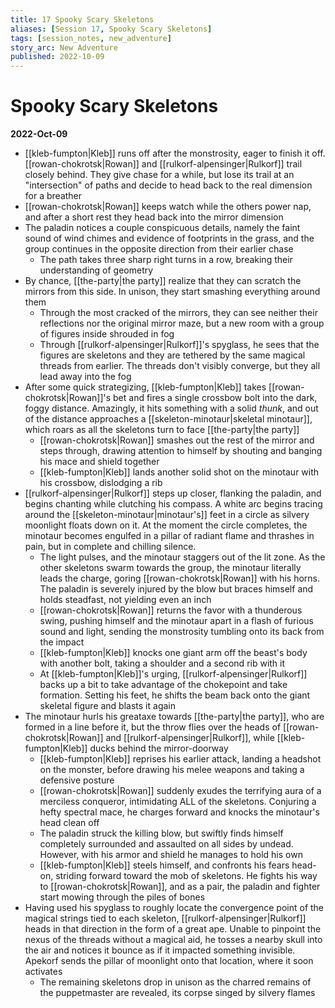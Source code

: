 ```yaml
---
title: 17 Spooky Scary Skeletons
aliases: [Session 17, Spooky Scary Skeletons]
tags: [session_notes, new_adventure]
story_arc: New Adventure
published: 2022-10-09
---
```

# Spooky Scary Skeletons
**2022-Oct-09**

- [[kleb-fumpton|Kleb]] runs off after the monstrosity, eager to finish it off. [[rowan-chokrotsk|Rowan]] and [[rulkorf-alpensinger|Rulkorf]] trail closely behind. They give chase for a while, but lose its trail at an "intersection" of paths and decide to head back to the real dimension for a breather
- [[rowan-chokrotsk|Rowan]] keeps watch while the others power nap, and after a short rest they head back into the mirror dimension
- The paladin notices a couple conspicuous details, namely the faint sound of wind chimes and evidence of footprints in the grass, and the group continues in the opposite direction from their earlier chase
	- The path takes three sharp right turns in a row, breaking their understanding of geometry
- By chance, [[the-party|the party]] realize that they can scratch the mirrors from this side. In unison, they start smashing everything around them
	- Through the most cracked of the mirrors, they can see neither their reflections nor the original mirror maze, but a new room with a group of figures inside shrouded in fog
	- Through [[rulkorf-alpensinger|Rulkorf]]'s spyglass, he sees that the figures are skeletons and they are tethered by the same magical threads from earlier. The threads don't visibly converge, but they all lead away into the fog
- After some quick strategizing, [[kleb-fumpton|Kleb]] takes [[rowan-chokrotsk|Rowan]]'s bet and fires a single crossbow bolt into the dark, foggy distance. Amazingly, it hits something with a solid *thunk*, and out of the distance approaches a [[skeleton-minotaur|skeletal minotaur]], which roars as all the skeletons turn to face [[the-party|the party]]
	- [[rowan-chokrotsk|Rowan]] smashes out the rest of the mirror and steps through, drawing attention to himself by shouting and banging his mace and shield together
	- [[kleb-fumpton|Kleb]] lands another solid shot on the minotaur with his crossbow, dislodging a rib
- [[rulkorf-alpensinger|Rulkorf]] steps up closer, flanking the paladin, and begins chanting while clutching his compass. A white arc begins tracing around the [[skeleton-minotaur|minotaur's]] feet in a circle as silvery moonlight floats down on it. At the moment the circle completes, the minotaur becomes engulfed in a pillar of radiant flame and thrashes in pain, but in complete and chilling silence.
	- The light pulses, and the minotaur staggers out of the lit zone. As the other skeletons swarm towards the group, the minotaur literally leads the charge, goring [[rowan-chokrotsk|Rowan]] with his horns. The paladin is severely injured by the blow but braces himself and holds steadfast, not yielding even an inch
	- [[rowan-chokrotsk|Rowan]] returns the favor with a thunderous swing, pushing himself and the minotaur apart in a flash of furious sound and light, sending the monstrosity tumbling onto its back from the impact
	- [[kleb-fumpton|Kleb]] knocks one giant arm off the beast's body with another bolt, taking a shoulder and a second rib with it
	- At [[kleb-fumpton|Kleb]]'s urging, [[rulkorf-alpensinger|Rulkorf]] backs up a bit to take advantage of the chokepoint and take formation. Setting his feet, he shifts the beam back onto the giant skeletal figure and blasts it again
- The minotaur hurls his greataxe towards [[the-party|the party]], who are formed in a line before it, but the throw flies over the heads of [[rowan-chokrotsk|Rowan]] and [[rulkorf-alpensinger|Rulkorf]], while [[kleb-fumpton|Kleb]] ducks behind the mirror-doorway
	- [[kleb-fumpton|Kleb]] reprises his earlier attack, landing a headshot on the monster, before drawing his melee weapons and taking a defensive posture
	- [[rowan-chokrotsk|Rowan]] suddenly exudes the terrifying aura of a merciless conqueror, intimidating ALL of the skeletons. Conjuring a hefty spectral mace, he charges forward and knocks the minotaur's head clean off
	- The paladin struck the killing blow, but swiftly finds himself completely surrounded and assaulted on all sides by undead. However, with his armor and shield he manages to hold his own
	- [[kleb-fumpton|Kleb]] steels himself, and confronts his fears head-on, striding forward toward the mob of skeletons. He fights his way to [[rowan-chokrotsk|Rowan]], and as a pair, the paladin and fighter start mowing through the piles of bones
- Having used his spyglass to roughly locate the convergence point of the magical strings tied to each skeleton, [[rulkorf-alpensinger|Rulkorf]] heads in that direction in the form of a great ape. Unable to pinpoint the nexus of the threads without a magical aid, he tosses a nearby skull into the air and notices it bounce as if it impacted something invisible. Apekorf sends the pillar of moonlight onto that location, where it soon activates
	- The remaining skeletons drop in unison as the charred remains of the puppetmaster are revealed, its corpse singed by silvery flames